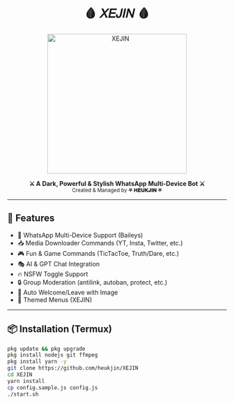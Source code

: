 <h1 align="center">🩸 𝑋𝐸𝐽𝐼𝑁 🩸</h1>
<p align="center">
  <img src="https://files.catbox.moe/9laft3.jpg" alt="XEJIN" width="320"/>
</p>

<p align="center">
  <b>⚔️ A Dark, Powerful & Stylish WhatsApp Multi-Device Bot ⚔️</b><br>
  <sub>Created & Managed by <strong>⛧ 𝐇𝐄𝐔𝐊𝐉𝐈𝐍 ⛧</strong></sub>
</p>

---

## 🔮 Features

- 💬 WhatsApp Multi-Device Support (Baileys)
- 📥 Media Downloader Commands (YT, Insta, Twitter, etc.)
- 🎮 Fun & Game Commands (TicTacToe, Truth/Dare, etc.)
- 🎭 AI & GPT Chat Integration
- 🔥 NSFW Toggle Support
- 🔒 Group Moderation (antilink, autoban, protect, etc.)
- 💌 Auto Welcome/Leave with Image
- 🎨 Themed Menus (XEJIN)

---

## 📦 Installation (Termux)

```bash
pkg update && pkg upgrade
pkg install nodejs git ffmpeg
pkg install yarn -y
git clone https://github.com/heukjin/XEJIN
cd XEJIN
yarn install
cp config.sample.js config.js
./start.sh
